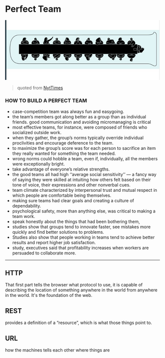 # Perfect Team


![ob](img/1111.jpg)    
> quoted from [NytTimes](https://www.nytimes.com/2016/02/28/magazine/what-google-learned-from-its-quest-to-build-the-perfect-team.html)      







###  HOW TO BUILD A PERFECT TEAM

* case-competition team was always fun and easygoing.  
* the team’s members got along better as a group than as individual friends. good communication and avoiding micromanaging is critical     
* most effective teams, for instance, were composed of friends who socialized outside work. 
* when they gather, the group’s norms typically override individual proclivities and encourage deference to the team.
* to maximize the group’s score was for each person to sacrifice an item they really wanted for something the team needed.     
* wrong norms could hobble a team, even if, individually, all the members were exceptionally bright.     
* take advantage of everyone’s relative strengths.    
* the good teams all had high ‘‘average social sensitivity’’ — a fancy way of saying they were skilled at intuiting how others felt based on their tone of voice, their expressions and other nonverbal cues.   
* team climate characterized by interpersonal trust and mutual respect in which people are comfortable being themselves.   
* making sure teams had clear goals and creating a culture of dependability.    
* psychological safety, more than anything else, was critical to making a team work.    
* speak honestly about the things that had been bothering them,   
* studies show that groups tend to innovate faster, see mistakes more quickly and find better solutions to problems.   
* Studies also show that people working in teams tend to achieve better results and report higher job satisfaction.   
* study, executives said that profitability increases when workers are persuaded to collaborate more.    


----------------------
## HTTP 
That first part tells the browser what protocol to use, it is capable of describing the location of something anywhere in the world from anywhere in the world. It's the foundation of the web.  

## REST  
 provides a definition of a “resource”, which is what those things point to.  


## URL
how  the machines tells each other where things are  

